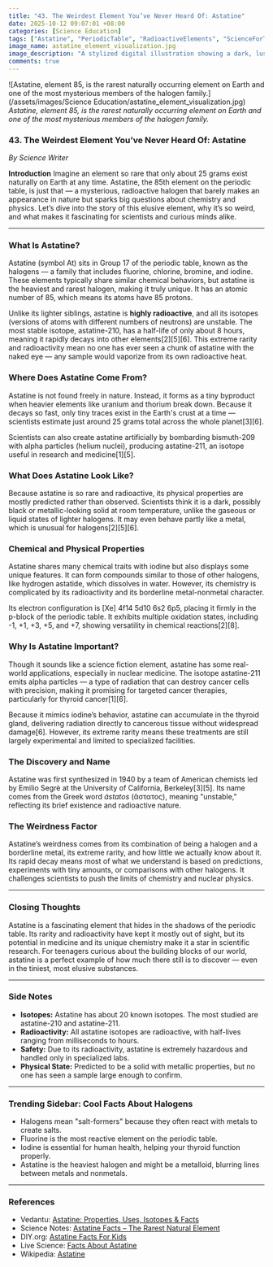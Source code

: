 ```yaml
---
title: "43. The Weirdest Element You’ve Never Heard Of: Astatine"
date: 2025-10-12 09:07:01 +08:00
categories: [Science Education]
tags: ["Astatine", "PeriodicTable", "RadioactiveElements", "ScienceForTeens", "Chemistry"]
image_name: astatine_element_visualization.jpg
image_description: "A stylized digital illustration showing a dark, lustrous sample of astatine glowing faintly with a radioactive symbol overlay, accompanied by a periodic table highlighting element 85 in the halogen group. The background subtly features a laboratory setting with nuclear research equipment."
comments: true
---
```



![Astatine, element 85, is the rarest naturally occurring element on Earth and one of the most mysterious members of the halogen family.](/assets/images/Science Education/astatine_element_visualization.jpg)
*Astatine, element 85, is the rarest naturally occurring element on Earth and one of the most mysterious members of the halogen family.*

<!-- Image Description: A stylized digital illustration showing a dark, lustrous sample of astatine glowing faintly with a radioactive symbol overlay, accompanied by a periodic table highlighting element 85 in the halogen group. The background subtly features a laboratory setting with nuclear research equipment. -->


### 43. The Weirdest Element You’ve Never Heard Of: Astatine

*By Science Writer*

**Introduction**
Imagine an element so rare that only about 25 grams exist naturally on Earth at any time. Astatine, the 85th element on the periodic table, is just that — a mysterious, radioactive halogen that barely makes an appearance in nature but sparks big questions about chemistry and physics. Let’s dive into the story of this elusive element, why it’s so weird, and what makes it fascinating for scientists and curious minds alike.

---

### What Is Astatine?
Astatine (symbol At) sits in Group 17 of the periodic table, known as the halogens — a family that includes fluorine, chlorine, bromine, and iodine. These elements typically share similar chemical behaviors, but astatine is the heaviest and rarest halogen, making it truly unique. It has an atomic number of 85, which means its atoms have 85 protons.

Unlike its lighter siblings, astatine is **highly radioactive**, and all its isotopes (versions of atoms with different numbers of neutrons) are unstable. The most stable isotope, astatine-210, has a half-life of only about 8 hours, meaning it rapidly decays into other elements[2][5][6]. This extreme rarity and radioactivity mean no one has ever seen a chunk of astatine with the naked eye — any sample would vaporize from its own radioactive heat.

### Where Does Astatine Come From?
Astatine is not found freely in nature. Instead, it forms as a tiny byproduct when heavier elements like uranium and thorium break down. Because it decays so fast, only tiny traces exist in the Earth's crust at a time — scientists estimate just around 25 grams total across the whole planet[3][6].

Scientists can also create astatine artificially by bombarding bismuth-209 with alpha particles (helium nuclei), producing astatine-211, an isotope useful in research and medicine[1][5].

### What Does Astatine Look Like?
Because astatine is so rare and radioactive, its physical properties are mostly predicted rather than observed. Scientists think it is a dark, possibly black or metallic-looking solid at room temperature, unlike the gaseous or liquid states of lighter halogens. It may even behave partly like a metal, which is unusual for halogens[2][5][6].

### Chemical and Physical Properties
Astatine shares many chemical traits with iodine but also displays some unique features. It can form compounds similar to those of other halogens, like hydrogen astatide, which dissolves in water. However, its chemistry is complicated by its radioactivity and its borderline metal-nonmetal character.

Its electron configuration is [Xe] 4f14 5d10 6s2 6p5, placing it firmly in the p-block of the periodic table. It exhibits multiple oxidation states, including -1, +1, +3, +5, and +7, showing versatility in chemical reactions[2][8].

### Why Is Astatine Important?
Though it sounds like a science fiction element, astatine has some real-world applications, especially in nuclear medicine. The isotope astatine-211 emits alpha particles — a type of radiation that can destroy cancer cells with precision, making it promising for targeted cancer therapies, particularly for thyroid cancer[1][6].

Because it mimics iodine’s behavior, astatine can accumulate in the thyroid gland, delivering radiation directly to cancerous tissue without widespread damage[6]. However, its extreme rarity means these treatments are still largely experimental and limited to specialized facilities.

### The Discovery and Name
Astatine was first synthesized in 1940 by a team of American chemists led by Emilio Segrè at the University of California, Berkeley[3][5]. Its name comes from the Greek word *ástatos* (ἄστατος), meaning "unstable," reflecting its brief existence and radioactive nature.

### The Weirdness Factor
Astatine’s weirdness comes from its combination of being a halogen and a borderline metal, its extreme rarity, and how little we actually know about it. Its rapid decay means most of what we understand is based on predictions, experiments with tiny amounts, or comparisons with other halogens. It challenges scientists to push the limits of chemistry and nuclear physics.

---

### Closing Thoughts
Astatine is a fascinating element that hides in the shadows of the periodic table. Its rarity and radioactivity have kept it mostly out of sight, but its potential in medicine and its unique chemistry make it a star in scientific research. For teenagers curious about the building blocks of our world, astatine is a perfect example of how much there still is to discover — even in the tiniest, most elusive substances.

---

### Side Notes
- **Isotopes:** Astatine has about 20 known isotopes. The most studied are astatine-210 and astatine-211.
- **Radioactivity:** All astatine isotopes are radioactive, with half-lives ranging from milliseconds to hours.
- **Safety:** Due to its radioactivity, astatine is extremely hazardous and handled only in specialized labs.
- **Physical State:** Predicted to be a solid with metallic properties, but no one has seen a sample large enough to confirm.

---

### Trending Sidebar: Cool Facts About Halogens
- Halogens mean "salt-formers" because they often react with metals to create salts.
- Fluorine is the most reactive element on the periodic table.
- Iodine is essential for human health, helping your thyroid function properly.
- Astatine is the heaviest halogen and might be a metalloid, blurring lines between metals and nonmetals.

---

### References
- Vedantu: [Astatine: Properties, Uses, Isotopes & Facts](https://www.vedantu.com/chemistry/astatine)
- Science Notes: [Astatine Facts – The Rarest Natural Element](https://sciencenotes.org/astatine-facts-the-rarest-natural-element/)
- DIY.org: [Astatine Facts For Kids](https://www.diy.org/article/astatine)
- Live Science: [Facts About Astatine](https://www.livescience.com/39514-facts-about-astatine.html)
- Wikipedia: [Astatine](https://en.wikipedia.org/wiki/Astatine)

